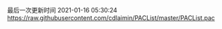 最后一次更新时间 2021-01-16 05:30:24
https://raw.githubusercontent.com/cdlaimin/PACList/master/PACList.pac

